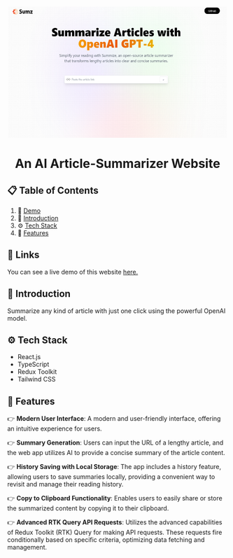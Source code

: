 <div align="center">
  <img height="300px" width = "500px" src="./public/dashboard.png" alt="logo">
  <h1>An AI Article-Summarizer Website</h1>
</div>

  
## 📋 <a name="table">Table of Contents</a>
1. 🔗 [Demo](#links)
2. 🤖 [Introduction](#introduction)
3. ⚙️ [Tech Stack](#tech-stack)
4. 🔋 [Features](#features)

## <a name="links">🔗 Links</a>
You can see a live demo of this website [here.](https://chat-summarizer.netlify.app/)

## <a name="introduction">🤖 Introduction</a>
Summarize any kind of article with just one click using the powerful OpenAI model.

## <a name="tech-stack">⚙️ Tech Stack</a>
- React.js
- TypeScript
- Redux Toolkit
- Tailwind CSS

## <a name="features">🔋 Features</a>
👉 **Modern User Interface**: A modern and user-friendly interface, offering an intuitive experience for users.

👉 **Summary Generation**: Users can input the URL of a lengthy article, and the web app utilizes AI to provide a concise summary of the article content.

👉 **History Saving with Local Storage**: The app includes a history feature, allowing users to save summaries locally, providing a convenient way to revisit and manage their reading history.

👉 **Copy to Clipboard Functionality**: Enables users to easily share or store the summarized content by copying it to their clipboard.

👉 **Advanced RTK Query API Requests**: Utilizes the advanced capabilities of Redux Toolkit (RTK) Query for making API requests. These requests fire conditionally based on specific criteria, optimizing data fetching and management.
